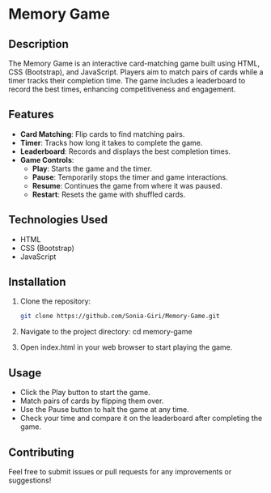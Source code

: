 # Memory Game

## Description
The Memory Game is an interactive card-matching game built using HTML, CSS (Bootstrap), and JavaScript. Players aim to match pairs of cards while a timer tracks their completion time. The game includes a leaderboard to record the best times, enhancing competitiveness and engagement.

## Features
- **Card Matching**: Flip cards to find matching pairs.
- **Timer**: Tracks how long it takes to complete the game.
- **Leaderboard**: Records and displays the best completion times.
- **Game Controls**:
  - **Play**: Starts the game and the timer.
  - **Pause**: Temporarily stops the timer and game interactions.
  - **Resume**: Continues the game from where it was paused.
  - **Restart**: Resets the game with shuffled cards.

## Technologies Used
- HTML
- CSS (Bootstrap)
- JavaScript

## Installation
1. Clone the repository:
   ```bash
   git clone https://github.com/Sonia-Giri/Memory-Game.git

2. Navigate to the project directory:
   cd memory-game

3. Open index.html in your web browser to start playing the game.

## Usage
  - Click the Play button to start the game.
  - Match pairs of cards by flipping them over.
  - Use the Pause button to halt the game at any time.
  - Check your time and compare it on the leaderboard after completing the game.

## Contributing
  Feel free to submit issues or pull requests for any improvements or suggestions!
  

